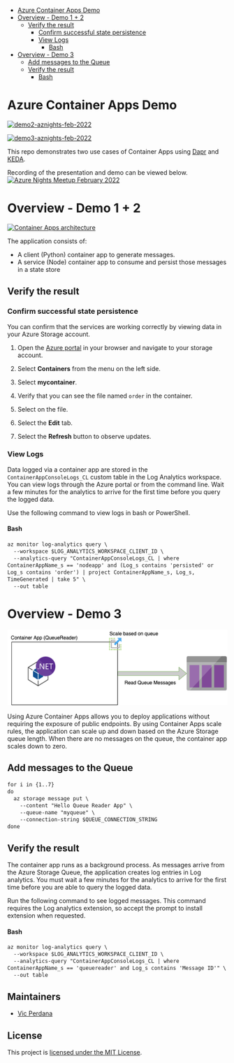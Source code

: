 - [Azure Container Apps Demo](#Azure-Container-Apps-Demo)
- [Overview - Demo 1 + 2](#overview---demo-1---2)
  * [Verify the result](#verify-the-result)
    + [Confirm successful state persistence](#confirm-successful-state-persistence)
    + [View Logs](#view-logs)
      - [Bash](#bash)
- [Overview - Demo 3](#overview---demo-3)
  * [Add messages to the Queue](#add-messages-to-the-queue)
  * [Verify the result](#verify-the-result-1)
      - [Bash](#bash-1)

# Azure Container Apps Demo

[![demo2-aznights-feb-2022](https://github.com/vicperdana/aznights-demo-feb-2022/actions/workflows/demo2.yaml/badge.svg)](https://github.com/vicperdana/aznights-demo-feb-2022/actions/workflows/demo2.yaml)


[![demo3-aznights-feb-2022](https://github.com/vicperdana/aznights-demo-feb-2022/actions/workflows/demo3.yaml/badge.svg)](https://github.com/vicperdana/aznights-demo-feb-2022/actions/workflows/demo3.yaml)

This repo demonstrates two use cases of Container Apps using [Dapr](https://dapr.io/) and [KEDA](https://keda.sh/).

Recording of the presentation and demo can be viewed below.
[![Azure Nights Meetup February 2022](https://img.youtube.com/vi/uhsD3oeTq1k/0.jpg)](https://www.youtube.com/watch?v=uhsD3oeTq1k)

# Overview - Demo 1 + 2


<a href="https://docs.microsoft.com/en-us/azure/container-apps/microservices-dapr-azure-resource-manager?tabs=bash&pivots=container-apps-bicep"> <img src="https://docs.microsoft.com/en-us/azure/container-apps/media/microservices-dapr/azure-container-apps-microservices-dapr.png" alt="Container Apps architecture" width="500"/> </a>


The application consists of:

* A client (Python) container app to generate messages.
* A service (Node) container app to consume and persist those messages in a state store


## Verify the result

### Confirm successful state persistence

You can confirm that the services are working correctly by viewing data in your Azure Storage account.

1. Open the [Azure portal](https://portal.azure.com) in your browser and navigate to your storage account.

1. Select **Containers** from the menu on the left side.

1. Select **mycontainer**.

1. Verify that you can see the file named `order` in the container.

1. Select on the file.

1. Select the **Edit** tab.

1. Select the **Refresh** button to observe updates.

### View Logs

Data logged via a container app are stored in the `ContainerAppConsoleLogs_CL` custom table in the Log Analytics workspace. You can view logs through the Azure portal or from the command line. Wait a few minutes for the analytics to arrive for the first time before you query the logged data.

Use the following command to view logs in bash or PowerShell.

#### Bash

```azurecli
az monitor log-analytics query \
  --workspace $LOG_ANALYTICS_WORKSPACE_CLIENT_ID \
  --analytics-query "ContainerAppConsoleLogs_CL | where ContainerAppName_s == 'nodeapp' and (Log_s contains 'persisted' or Log_s contains 'order') | project ContainerAppName_s, Log_s, TimeGenerated | take 5" \
  --out table
```

# Overview - Demo 3

![Background app](/demo3-keda/backgroundapp.drawio.png)


Using Azure Container Apps allows you to deploy applications without requiring the exposure of public endpoints. By using Container Apps scale rules, the application can scale up and down based on the Azure Storage queue length. When there are no messages on the queue, the container app scales down to zero.

## Add messages to the Queue
```azurecli
for i in {1..7}
do
  az storage message put \
    --content "Hello Queue Reader App" \
    --queue-name "myqueue" \
    --connection-string $QUEUE_CONNECTION_STRING
done
```

## Verify the result

The container app runs as a background process. As messages arrive from the Azure Storage Queue, the application creates log entries in Log analytics. You must wait a few minutes for the analytics to arrive for the first time before you are able to query the logged data.

Run the following command to see logged messages. This command requires the Log analytics extension, so accept the prompt to install extension when requested.

#### Bash

```azurecli
az monitor log-analytics query \
  --workspace $LOG_ANALYTICS_WORKSPACE_CLIENT_ID \
  --analytics-query "ContainerAppConsoleLogs_CL | where ContainerAppName_s == 'queuereader' and Log_s contains 'Message ID'" \
  --out table
```

## Maintainers

- [Vic Perdana](https://github.com/VicPerdana)

## License

This project is [licensed under the MIT License](license).

[license]: LICENSE
